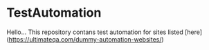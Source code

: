 # TestAutomation
Hello...
This repository contans test automation for sites listed [here] (https://ultimateqa.com/dummy-automation-websites/)
